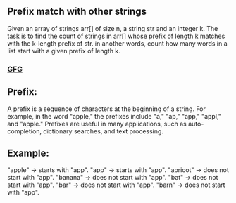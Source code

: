 ## Prefix match with other strings

Given an array of strings arr[] of size n, a string str and an integer k. The task is to find the count of strings in arr[] whose prefix of length k matches with the k-length prefix of str.
in another words, count how many words in a list start with a given prefix of length k.

<h3><a href="https://www.geeksforgeeks.org/problems/prefix-match-with-other-strings/1?page=1">GFG</a></h3>

## Prefix:

A prefix is a sequence of characters at the beginning of a string. For example, in the word "apple," the prefixes include "a," "ap," "app," "appl," and "apple." Prefixes are useful in many applications, such as auto-completion, dictionary searches, and text processing.

## Example:

"apple" -> starts with "app".
"app" -> starts with "app".
"apricot" -> does not start with "app".
"banana" -> does not start with "app".
"bat" -> does not start with "app".
"bar" -> does not start with "app".
"barn" -> does not start with "app".
